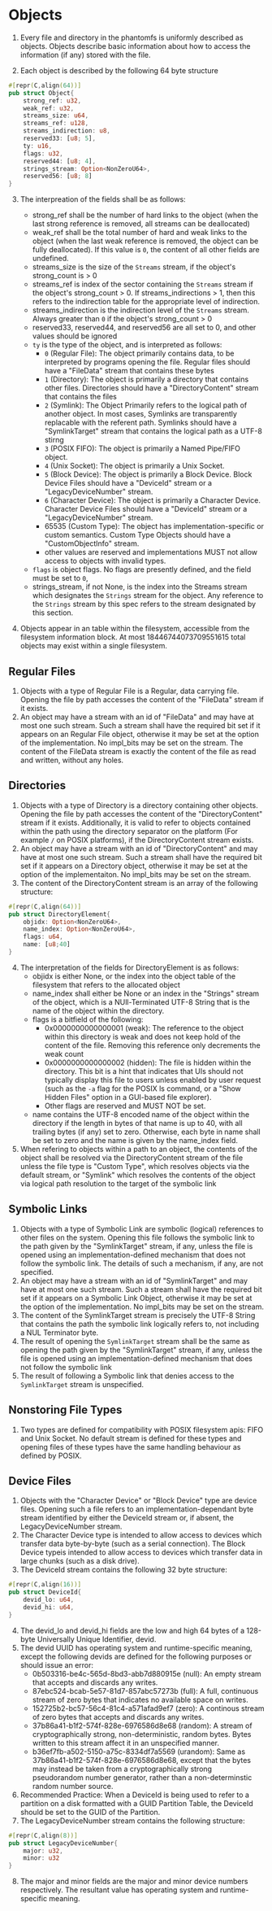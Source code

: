 # Objects 

1. Every file and directory in the phantomfs is uniformly described as objects. Objects describe basic information about how to access the information (if any) stored with the file.

2. Each object is described by the following 64 byte structure
```rust
#[repr(C,align(64))]
pub struct Object{
    strong_ref: u32,
    weak_ref: u32, 
    streams_size: u64,
    streams_ref: u128,
    streams_indirection: u8,
    reserved33: [u8; 5],
    ty: u16,
    flags: u32,
    reserved44: [u8; 4],
    strings_stream: Option<NonZeroU64>,
    reserved56: [u8; 8]
}
```

3. The interpreation of the fields shall be as follows:
    - strong_ref shall be the number of hard links to the object (when the last strong reference is removed, all streams can be deallocated)
    - weak_ref shall be the total number of hard and weak links to the object (when the last weak reference is removed, the object can be fully deallocated). If this value is `0`, the content of all other fields are undefined.
    - streams_size is the size of the `Streams` stream, if the object's strong_count is > 0
    - streams_ref is index of the sector containing the `Streams` stream if the object's strong_count > 0. If streams_indirections > 1, then this refers to the indirection table for the appropriate level of indirection.
    - streams_indirection is the indirection level of the `Streams` stream. Always greater than `0` if the object's strong_count > 0 
    - reserved33, reserved44, and reserved56 are all set to 0, and other values should be ignored
    - `ty` is the type of the object, and is interpreted as follows:
        - `0` (Regular File): The object primarily contains data, to be interpreted by programs opening the file. Regular files should have a "FileData" stream that contains these bytes
        - `1` (Directory): The object is primarily a directory that contains other files. Directories should have a "DirectoryContent" stream that contains the files
        - `2` (Symlink): The Object Primarily refers to the logical path of another object. In most cases, Symlinks are transparently replacable with the referent path. Symlinks should have a "SymlinkTarget" stream that contains the logical path as a UTF-8 stirng
        - `3` (POSIX FIFO): The object is primarily a Named Pipe/FIFO object. 
        - `4` (Unix Socket): The object is primarily a Unix Socket. 
        - `5` (Block Device): The object is primarily a Block Device. Block Device Files should have a "DeviceId" stream or a "LegacyDeviceNumber" stream.
        - `6` (Character Device): The object is primarily a Character Device. Character Device Files should have a "DeviceId" stream or a "LegacyDeviceNumber" stream.
        - 65535 (Custom Type): The object has implementation-specific or custom semantics. Custom Type Objects should have a "CustomObjectInfo" stream.
        - other values are reserved and implementations MUST not allow access to objects with invalid types. 
    - `flags` is object flags. No flags are presently defined, and the field must be set to `0`,
    - strings_stream, if not None, is the index into the Streams stream which designates the `Strings` stream for the object. Any reference to the `Strings` stream by this spec refers to the stream designated by this section.

4. Objects appear in an table within the filesystem, accessible from the filesystem information block. At most 18446744073709551615 total objects may exist within a single filesystem.

## Regular Files

1. Objects with a type of Regular File is a Regular, data carrying file. Opening the file by path accesses the content of the "FileData" stream if it exists.
2. An object may have a stream with an id of "FileData" and may have at most one such stream. Such a stream shall have the required bit set if it appears on an Regular File object, otherwise it may be set at the option of the implementation. No impl_bits may be set on the stream. The content of the FileData stream is exactly the content of the file as read and written, without any holes.

## Directories

1. Objects with a type of Directory is a directory containing other objects. Opening the file by path accesses the content of the "DirectoryContent" stream if it exists. Additionally, it is valid to refer to objects contained within the path using the directory separator on the platform (For example `/` on POSIX platforms), if the DirectoryContent stream exists.
2. An object may have a stream with an id of "DirectoryContent" and may have at most one such stream. Such a stream shall have the required bit set if it appears on a Directory object, otherwise it may be set at the option of the implementaiton. No impl_bits may be set on the stream. 
3. The content of the DirectoryContent stream is an array of the following structure:
```rust
#[repr(C,align(64))]
pub struct DirectoryElement{
    objidx: Option<NonZeroU64>,
    name_index: Option<NonZeroU64>,
    flags: u64,
    name: [u8;40]
}
```
4. The interpretation of the fields for DirectoryElement is as follows:
    - objidx is either None, or the index into the object table of the filesystem that refers to the allocated object
    - name_index shall either be None or an index in the "Strings" stream of the object, which is a NUll-Terminated UTF-8 String that is the name of the object within the directory. 
    - flags is a bitfield of the following:
        - 0x0000000000000001 (weak): The reference to the object within this directory is weak and does not keep hold of the content of the file. Removing this reference only decrements the weak count
        - 0x0000000000000002 (hidden): The file is hidden within the directory. This bit is a hint that indicates that UIs should not typically display this file to users unless enabled by user request (such as the `-a` flag for the POSIX ls command, or a "Show Hidden Files" option in a GUI-based file explorer).
        - Other flags are reserved and MUST NOT be set.
    - name contains the UTF-8 encoded name of the object within the directory if the length in bytes of that name is up to 40, with all trailing bytes (if any) set to zero. Otherwise, each byte in name shall be set to zero and the name is given by the name_index field.
5. When refering to objects within a path to an object, the contents of the object shall be resolved via the DirectoryContent stream of the file unless the file type is "Custom Type", which resolves objects via the default stream, or "Symlink" which resolves the contents of the object via logical path resolution to the target of the symbolic link


## Symbolic Links

1. Objects with a type of Symbolic Link are symbolic (logical) references to other files on the system. Opening this file follows the symbolic link to the path given by the "SymlinkTarget" stream, if any, unless the file is opened using an implementation-defined mechanism that does not follow the symbolic link. The details of such a mechanism, if any, are not specified.
2. An object may have a stream with an id of "SymlinkTarget" and may have at most one such stream. Such a stream shall have the required bit set if it appears on a Symbolic Link Object, otherwise it may be set at the option of the implementation. No impl_bits may be set on the stream.
3. The content of the SymlinkTarget stream is precisely the UTF-8 String that contains the path the symbolic link logically refers to, not including a NUL Terminator byte.
4. The result of opening the `SymlinkTarget` stream shall be the same as opening the path given by the "SymlinkTarget" stream, if any, unless the file is opened using an implementation-defined mechanism that does not follow the symbolic link
5. The result of following a Symbolic link that denies access to the `SymlinkTarget` stream is unspecified. 

## Nonstoring File Types

1. Two types are defined for compatibility with POSIX filesystem apis: FIFO and Unix Socket. No default stream is defined for these types and opening files of these types have the same handling behaviour as defined by POSIX.

## Device Files

1. Objects with the "Character Device" or "Block Device" type are device files. Opening such a file refers to an implementation-dependant byte stream identified by either the DeviceId stream or, if absent, the LegacyDeviceNumber stream.
2. The Character Device type is intended to allow access to devices which transfer data byte-by-byte (such as a serial connection). The Block Device typeis intended to allow access to devices which transfer data in large chunks (such as a disk drive).
3. The DeviceId stream contains the following 32 byte structure:
```rust
#[repr(C,align(16))]
pub struct DeviceId{
    devid_lo: u64,
    devid_hi: u64,
}
```
4. The devid_lo and devid_hi fields are the low and high 64 bytes of a 128-byte Universally Unique Identifier, devid.
5. The devid UUID has operating system and runtime-specific meaning, except the following devids are defined for the following purposes or should issue an error:
    - 0b503316-be4c-565d-8bd3-abb7d880915e (null): An empty stream that accepts and discards any writes.
    - 87ebc524-bcab-5e57-81d7-857abc57273b (full): A full, continuous stream of zero bytes that indicates no available space on writes.
    - 152725b2-bc57-56c4-81c4-a571afad9ef7 (zero): A continous stream of zero bytes that accepts and discards any writes.
    - 37b86a41-b1f2-574f-828e-6976586d8e68 (random): A stream of cryptographically strong, non-deterministic, random bytes. Bytes written to this stream affect it in an unspecified manner.
    - b36ef7fb-a502-5150-a75c-8334df7a5569 (urandom): Same as 37b86a41-b1f2-574f-828e-6976586d8e68, except that the bytes may instead be taken from a cryptographically strong pseudorandom number generator, rather than a non-determinstic random number source.
6. Recommended Practice: When a DeviceId is being used to refer to a partition on a disk formatted with a GUID Partition Table, the DeviceId should be set to the GUID of the Partition. 
7. The LegacyDeviceNumber stream contains the following structure:
```rust
#[repr(C,align(8))]
pub struct LegacyDeviceNumber{
    major: u32,
    minor: u32
}
```
8. The major and minor fields are the major and minor device numbers respectively. The resultant value has operating system and runtime-specific meaning.
